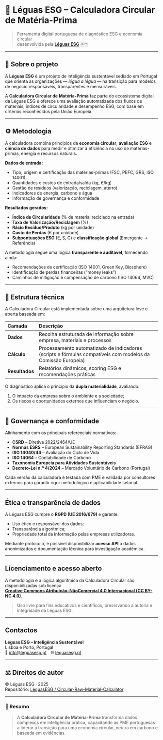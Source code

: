 # 🌿 Léguas ESG – Calculadora Circular de Matéria-Prima

> Ferramenta digital portuguesa de diagnóstico ESG e economia circular  
> desenvolvida pela **[Léguas ESG](https://www.leguasesg.pt)** 🇵🇹

---

## 📘 Sobre o projeto

A **Léguas ESG** é um projeto de inteligência sustentável sediado em Portugal que orienta as organizações — *légua a légua* — na transição para modelos de negócio responsáveis, transparentes e mensuráveis.

A **Calculadora Circular de Matéria-Prima** faz parte do ecossistema digital da Léguas ESG e oferece uma avaliação automatizada dos fluxos de materiais, índices de circularidade e desempenho ESG, com base em critérios reconhecidos pela União Europeia.

---

## ⚙️ Metodologia

A calculadora combina princípios da **economia circular**, **avaliação ESG** e **ciência de dados** para medir e otimizar a eficiência no uso de matérias-primas, energia e recursos naturais.

**Dados de entrada:**
- Tipo, origem e certificação das matérias-primas (FSC, PEFC, GRS, ISO 14001)  
- Quantidades e custos de entrada/saída (kg, €/kg)  
- Gestão de resíduos (valorização, reciclagem, aterro)  
- Indicadores de energia, carbono e água  
- Informação de governança e conformidade  

**Resultados gerados:**
- **Índice de Circularidade** (% de material reciclado na entrada)  
- **Taxa de Valorização/Reciclagem** (%)  
- **Rácio Resíduo/Produto** (kg por unidade)  
- **Custo de Perdas** (€ por unidade)  
- **Subpontuações ESG** (E, S, G) e **classificação global** (Emergente → Referência)

A metodologia segue uma lógica **transparente e auditável**, fornecendo ainda:
- Recomendações de certificação (ISO 14001, Green Key, Biosphere)  
- Identificação de perdas financeiras (“money leaks”)  
- Caminhos de mitigação e compensação de carbono (ISO 14064, MVC)

---

## 🔬 Estrutura técnica

A Calculadora Circular está implementada sobre uma arquitetura leve e aberta baseada em:

| Camada | Descrição |
|:--|:--|
| **Dados** | Recolha estruturada de informação sobre empresa, materiais e processos |
| **Cálculo** | Processamento automatizado de indicadores (scripts e fórmulas compatíveis com modelos da Comissão Europeia) |
| **Resultados** | Relatórios dinâmicos, scoring ESG e recomendações práticas |

O diagnóstico aplica o princípio da **dupla materialidade**, avaliando:
1. O impacto da empresa sobre o ambiente e a sociedade;  
2. Os riscos e oportunidades externos que influenciam o negócio.

---

## 🧭 Governança e conformidade

Alinhamento com os principais referenciais normativos:

- **CSRD** – Diretiva 2022/2464/UE  
- **Normas ESRS** – European Sustainability Reporting Standards (EFRAG)  
- **ISO 14040/44** – Avaliação do Ciclo de Vida  
- **ISO 14064** – Contabilidade de Carbono  
- **Taxonomia Europeia para Atividades Sustentáveis**  
- **Decreto-Lei n.º 4/2024** – Mercado Voluntário de Carbono (Portugal)

Cada versão da calculadora é testada com PME e validada por consultores externos para garantir rigor metodológico e aplicabilidade setorial.

---

##  Ética e transparência de dados

A Léguas ESG cumpre o **RGPD (UE 2016/679)** e garante:
- Uso ético e responsável dos dados;  
- Transparência algorítmica;  
- Propriedade total da informação pelas empresas utilizadoras.

Mediante protocolo, é possível disponibilizar **acesso API** a dados anonimizados e documentação técnica para investigação académica.

---

##  Licenciamento e acesso aberto

A metodologia e a lógica algorítmica da Calculadora Circular são disponibilizadas sob licença  
**[Creative Commons Atribuição–NãoComercial 4.0 Internacional (CC BY-NC 4.0)](https://creativecommons.org/licenses/by-nc/4.0/)**.

> Uso livre para fins educativos e científicos, preservando a autoria e integridade da Léguas ESG.

---

##  Contactos

**Léguas ESG – Inteligência Sustentável**  
Lisboa e Porto, Portugal  
📧 [info@leguasesg.pt](mailto:info@leguasesg.pt) 🌐 [leguasesg.pt](https://www.leguasesg.pt)

---

## ⚖ Direitos de autor

© Léguas ESG · 2025  
Repositório: [LeguasESG / Circular-Raw-Material-Calculator](https://github.com/LeguasESG/Circular-Raw-Material-Calculator)

---

### 🧠 Resumo
> A **Calculadora Circular de Matéria-Prima** transforma dados complexos em inteligência prática, capacitando as PME portuguesas a liderar a transição para uma economia circular, neutra em carbono e baseada em evidências.
